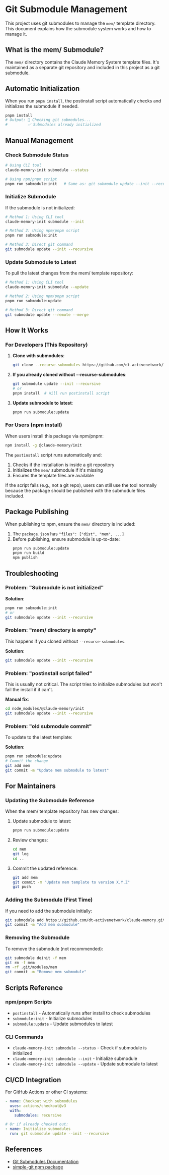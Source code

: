 # Git Submodule Management

This project uses git submodules to manage the `mem/` template directory. This document explains how the submodule system works and how to manage it.

## What is the mem/ Submodule?

The `mem/` directory contains the Claude Memory System template files. It's maintained as a separate git repository and included in this project as a git submodule.

## Automatic Initialization

When you run `pnpm install`, the postinstall script automatically checks and initializes the submodule if needed.

```bash
pnpm install
# Output: 🔧 Checking git submodules...
#         ✅ Submodules already initialized
```

## Manual Management

### Check Submodule Status

```bash
# Using CLI tool
claude-memory-init submodule --status

# Using npm/pnpm script
pnpm run submodule:init   # Same as: git submodule update --init --recursive
```

### Initialize Submodule

If the submodule is not initialized:

```bash
# Method 1: Using CLI tool
claude-memory-init submodule --init

# Method 2: Using npm/pnpm script
pnpm run submodule:init

# Method 3: Direct git command
git submodule update --init --recursive
```

### Update Submodule to Latest

To pull the latest changes from the mem/ template repository:

```bash
# Method 1: Using CLI tool
claude-memory-init submodule --update

# Method 2: Using npm/pnpm script
pnpm run submodule:update

# Method 3: Direct git command
git submodule update --remote --merge
```

## How It Works

### For Developers (This Repository)

1. **Clone with submodules**:
   ```bash
   git clone --recurse-submodules https://github.com/dt-activenetwork/claude-memory-init.git
   ```

2. **If you already cloned without --recurse-submodules**:
   ```bash
   git submodule update --init --recursive
   # or
   pnpm install  # Will run postinstall script
   ```

3. **Update submodule to latest**:
   ```bash
   pnpm run submodule:update
   ```

### For Users (npm install)

When users install this package via npm/pnpm:

```bash
npm install -g @claude-memory/init
```

The `postinstall` script runs automatically and:
1. Checks if the installation is inside a git repository
2. Initializes the `mem/` submodule if it's missing
3. Ensures the template files are available

If the script fails (e.g., not a git repo), users can still use the tool normally because the package should be published with the submodule files included.

## Package Publishing

When publishing to npm, ensure the `mem/` directory is included:

1. The `package.json` has `"files": ["dist", "mem", ...]`
2. Before publishing, ensure submodule is up-to-date:
   ```bash
   pnpm run submodule:update
   pnpm run build
   npm publish
   ```

## Troubleshooting

### Problem: "Submodule is not initialized"

**Solution**:
```bash
pnpm run submodule:init
# or
git submodule update --init --recursive
```

### Problem: "mem/ directory is empty"

This happens if you cloned without `--recurse-submodules`.

**Solution**:
```bash
git submodule update --init --recursive
```

### Problem: "postinstall script failed"

This is usually not critical. The script tries to initialize submodules but won't fail the install if it can't.

**Manual fix**:
```bash
cd node_modules/@claude-memory/init
git submodule update --init --recursive
```

### Problem: "old submodule commit"

To update to the latest template:

**Solution**:
```bash
pnpm run submodule:update
# Commit the change
git add mem
git commit -m "Update mem submodule to latest"
```

## For Maintainers

### Updating the Submodule Reference

When the mem/ template repository has new changes:

1. Update submodule to latest:
   ```bash
   pnpm run submodule:update
   ```

2. Review changes:
   ```bash
   cd mem
   git log
   cd ..
   ```

3. Commit the updated reference:
   ```bash
   git add mem
   git commit -m "Update mem template to version X.Y.Z"
   git push
   ```

### Adding the Submodule (First Time)

If you need to add the submodule initially:

```bash
git submodule add https://github.com/dt-activenetwork/claude-memory.git mem
git commit -m "Add mem submodule"
```

### Removing the Submodule

To remove the submodule (not recommended):

```bash
git submodule deinit -f mem
git rm -f mem
rm -rf .git/modules/mem
git commit -m "Remove mem submodule"
```

## Scripts Reference

### npm/pnpm Scripts

- `postinstall` - Automatically runs after install to check submodules
- `submodule:init` - Initialize submodules
- `submodule:update` - Update submodules to latest

### CLI Commands

- `claude-memory-init submodule --status` - Check if submodule is initialized
- `claude-memory-init submodule --init` - Initialize submodule
- `claude-memory-init submodule --update` - Update submodule to latest

## CI/CD Integration

For GitHub Actions or other CI systems:

```yaml
- name: Checkout with submodules
  uses: actions/checkout@v3
  with:
    submodules: recursive

# Or if already checked out:
- name: Initialize submodules
  run: git submodule update --init --recursive
```

## References

- [Git Submodules Documentation](https://git-scm.com/book/en/v2/Git-Tools-Submodules)
- [simple-git npm package](https://www.npmjs.com/package/simple-git)
